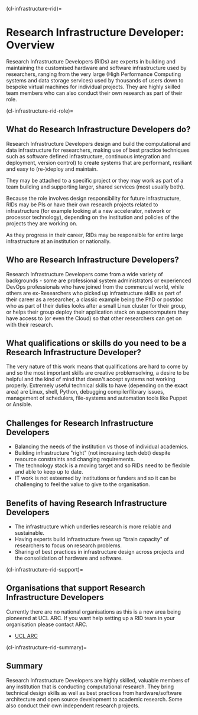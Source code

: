 (cl-infrastructure-rid)=
# Research Infrastructure Developer: Overview

Research Infrastructure Developers (RIDs) are experts in building and maintaining the customised hardware and software infrastructure used by researchers, ranging from the very large (High Performance Computing systems and data storage services) used by thousands of users down to bespoke virtual machines for individual projects.  They are highly skilled team members who can also conduct their own research as part of their role. 

(cl-infrastructure-rid-role)=
## What do Research Infrastructure Developers do? 

Research Infrastructure Developers design and build the computational and data infrastructure for researchers, making use of best practice techniques such as software defined infrastructure, continuous integration and deployment, version control) to create systems that are performant, resiliant and easy to (re-)deploy and maintain.

They may be attached to a specific project or they may work as part of a team building and supporting larger, shared services (most usually both).

Because the role involves design responsibility for future infrastructure, RIDs may be PIs or have their own research projects related to infrastructure (for example looking at a new accelerator, network or processor technology), depending on the institution and policies of the projects they are working on.

As they progress in their career, RIDs may be responsible for entire large infrastructure at an institution or nationally.

## Who are Research Infrastructure Developers?

Research Infrastructure Developers come from a wide variety of backgrounds - some are professional system administrators or experienced DevOps professionals who have joined from the commercial world, while others are ex-Researchers who picked up infrastructure skills as part of their career as a researcher, a classic example being the PhD or postdoc who as part of their duties looks after a small Linux cluster for their group, or helps their group deploy their application stack on supercomputers they have access to (or even the Cloud) so that other researchers can get on with their research.

## What qualifications or skills do you need to be a Research Infrastructure Developer? 

The very nature of this work means that qualifications are hard to come by and so the most important skills are creative problemsolving, a desire to be helpful and the kind of mind that doesn't accept systems not working properly. Extremely useful technical skills to have (depending on the exact area) are Linux, shell, Python, debugging compiler/library issues, management of schedulers, file-systems and automation tools like Puppet or Ansible.

## Challenges for Research Infrastructure Developers

* Balancing the needs of the institution vs those of individual academics.
* Building infrastructure "right" (not increasing tech debt) despite resource constraints and changing requirements.
* The technology stack is a moving target and so RIDs need to be flexible and able to keep up to date.
* IT work is not esteemed by institutions or funders and so it can be challenging to feel the value to give to the organisation.

## Benefits of having Research Infrastructure Developers

* The infrastructure which underlies research is more reliable and sustainable.
* Having experts build infrastructure frees up "brain capacity" of researchers to focus on research problems.
* Sharing of best practices in infrastructure design across projects and the consolidation of hardware and software. 

(cl-infrastructure-rid-support)=
## Organisations that support Research Infrastructure Developers

Currently there are no national organisations as this is a new area being pioneered at UCL ARC. If you want help setting up a RID team in your organisation please contact ARC.

* [UCL ARC](https://www.ucl.ac.uk/advanced-research-computing/advanced-research-computing-centre)

(cl-infrastructure-rid-summary)=
## Summary

Research Infrastructure Developers are highly skilled, valuable members of any institution that is conducting computational research.
They bring technical design skills as well as best practices from hardware/software architecture and open source development to academic research. 
Some also conduct their own independent research projects. 


<!-- 
> See the [style guide](https://the-turing-way.netlify.app/community-handbook/style/style-crossref.html) for The Turing Way's recommendations on cross referencing.
> To include an image in your writing, use the MyST directive shown below. 
> Remember to add your image to the `figures` [folder](https://github.com/alan-turing-institute/the-turing-way/tree/main/book/website/figures) and use the correct path, else it will not be displayed.

```{figure} ../../figures/image-name.png
---
name: image-name
alt: describe your image for readers who rely on screen readers
---
Your image caption here
```

> To include code blocks, simply enclose your code in three sets of backticks shown below.

```
def simple_function():
    pass
```

> To include an admonition or to highlight a block of text that exists slightly apart from the narrative of your section, use the directive shown below. Jupyter Book's [documentation](https://jupyterbook.org/content/content-blocks.html#) has other useful examples.

```{note}
Here is a note!
```




<!-- IMPORTANT!

- Use this template to create your chapter's subchapters.
- Refrain from writing very long subchapters as readers may be unwilling to read them. Rather, you should split long subchapters into smaller subchapters if necessary.



BEFORE YOU GO

- Have a look at the Style Guide and the Maintaining Consistency chapters to ensure that you have followed the relevant recommendations on
  - Avoiding HTML
  - Consecutive headers
  - Labels and cross referencing
  - Using images
  - Latin abbreviations
  - References and citations
  - Title casing
  - Matching headers with reference in table of content

-->
